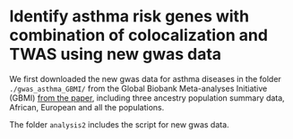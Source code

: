 # Identify asthma risk genes with combination of colocalization and TWAS using new gwas data



We first downloaded the new gwas data for asthma diseases in the folder `./gwas_asthma_GBMI/` from the Global Biobank Meta-analyses Initiative (GBMI) [from the paper](https://www.sciencedirect.com/science/article/pii/S2666979X22001653?via%3Dihub), including three ancestry population summary data, African, European and all the populations.

The folder `analysis2` includes the script for new gwas data.